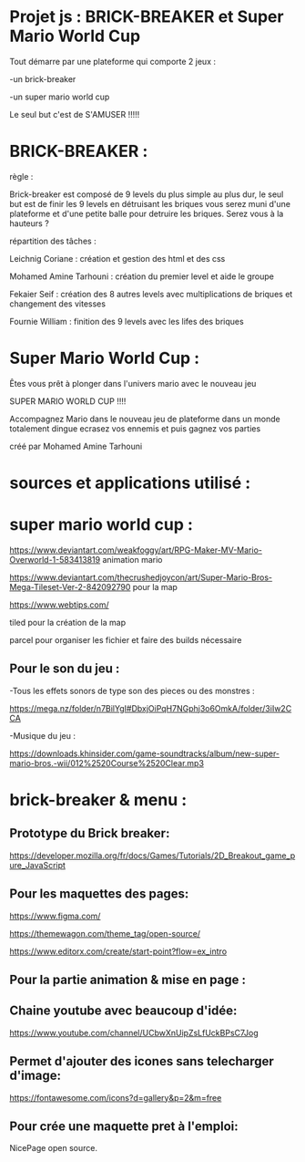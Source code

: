 Projet js : BRICK-BREAKER et Super Mario World Cup 
===================================================



Tout démarre par une plateforme qui comporte 2 jeux : 

-un brick-breaker

-un super mario world cup

Le seul but c'est de S'AMUSER !!!!!

 

 
  BRICK-BREAKER : 
 =================
 
règle : 

Brick-breaker est composé de 9 levels du plus simple au plus dur,
le seul but est de finir les 9 levels en détruisant les briques 
vous serez muni d'une plateforme et d'une petite balle pour detruire les briques.
Serez vous à la hauteurs ?

 
 
répartition des tâches :

Leichnig Coriane : création et gestion des html et des css 

Mohamed Amine Tarhouni : création du premier level et aide le groupe

Fekaier Seif : création des 8 autres levels avec multiplications de briques et changement des vitesses

Fournie William : finition des 9 levels avec les lifes des briques 

 
  Super Mario World Cup : 
 ========================

Êtes vous prêt à plonger dans l'univers mario avec le nouveau jeu 

SUPER MARIO WORLD CUP !!!!

Accompagnez Mario dans le nouveau jeu de plateforme 
dans un monde totalement dingue 
ecrasez vos ennemis et puis gagnez vos parties 

créé par Mohamed Amine Tarhouni
 

sources et applications utilisé :
===============================

  

super mario world cup :
======================

https://www.deviantart.com/weakfoggy/art/RPG-Maker-MV-Mario-Overworld-1-583413819 animation mario 

https://www.deviantart.com/thecrushedjoycon/art/Super-Mario-Bros-Mega-Tileset-Ver-2-842092790  pour la map

https://www.webtips.com/ 


tiled pour la création de la map 

parcel pour organiser les fichier et faire des builds nécessaire  


Pour le son du jeu :
---------------------


-Tous les effets sonors de type son des pieces ou des monstres :


https://mega.nz/folder/n7BilYgI#DbxjOiPqH7NGphj3o6OmkA/folder/3iIw2CCA

-Musique du jeu : 

https://downloads.khinsider.com/game-soundtracks/album/new-super-mario-bros.-wii/012%2520Course%2520Clear.mp3 



brick-breaker & menu :
=====================

Prototype du Brick breaker:
------------------------------

https://developer.mozilla.org/fr/docs/Games/Tutorials/2D_Breakout_game_pure_JavaScript

Pour les maquettes des pages: 
-------------------------------

https://www.figma.com/

https://themewagon.com/theme_tag/open-source/

https://www.editorx.com/create/start-point?flow=ex_intro



Pour la partie animation & mise en page :
-----------------------------------------


Chaine youtube avec beaucoup d'idée:
------------------------------------

https://www.youtube.com/channel/UCbwXnUipZsLfUckBPsC7Jog


Permet d'ajouter des icones sans telecharger d'image:
-----------------------------------------------------

https://fontawesome.com/icons?d=gallery&p=2&m=free


Pour crée une maquette pret à l'emploi:
---------------------------------------

NicePage open source.


